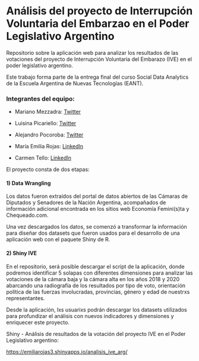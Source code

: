 # Análisis del proyecto de Interrupción Voluntaria del Embarzao en el Poder Legislativo Argentino #

Repositorio sobre la aplicación web para analizar los resultados de las votaciones del proyecto de Interrupción Voluntaria del Embarazo (IVE) en el poder legislativo argentino.

Este trabajo forma parte de la entrega final del curso Social Data Analytics de la Escuela Argentina de Nuevas Tecnologías (EANT).

### Integrantes del equipo: ###

- Mariano Mezzadra: [Twitter](https://twitter.com/Mezzadra_?s=20)

- Luisina Picariello: [Twitter](https://twitter.com/LuPicariello?s=20)

- Alejandro Pocoroba: [Twitter](https://twitter.com/AlejPocorob?s=20)

- María Emilia Rojas: [LinkedIn](https://www.linkedin.com/in/mariaemiliarojas3/)

- Carmen Tello: [LinkedIn](https://www.linkedin.com/in/carmen-tello/)

El proyecto consta de dos etapas: 

#### 1) Data Wrangling ####

Los datos fueron extraídos del portal de datos abiertos de las Cámaras de Diputados y Senadores de la Nación Argentina, acompañados de información adicional encontrada en los sitios web Economía Femini(s)ta y Chequeado.com.

Una vez descargados los datos, se comenzó a transformar la información para diseñar dos datasets que fueron usados para el desarrollo de una aplicación web con el paquete Shiny de R.

#### 2) Shiny IVE ####

En el repositorio, será posible descargar el script de la aplicación, donde podremos identificar 5 solapas con diferentes dimensiones para analizar las votaciones de la cámara baja y la cámara alta en los años 2018 y 2020 abarcando una radiografía de los resultados por tipo de voto, orientación política de las fuerzas involucradas, provincias, género y edad de nuestrxs representantes.

Desde la aplicación, lxs usuarixs podrán descargar los datasets utilizados para profundizar el análisis con nuevos indicadores y dimensiones y enriquecer este proyecto.

Shiny - Análisis de resultados de la votación del proyecto IVE en el Poder Legislativo argentino:

https://emiliarojas3.shinyapps.io/analisis_ive_arg/
